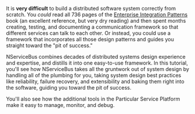 It is **very difficult** to build a distributed software system correctly from scratch. You _could_ read all 736 pages of the [Enterprise Integration Patterns](https://www.enterpriseintegrationpatterns.com/) book (an excellent reference, but very dry reading) and then spent months creating, testing, and documenting a communication framework so that different services can talk to each other. Or instead, you could use a framework that incorporates all those design patterns and guides you straight toward the "pit of success."

NServiceBus combines decades of distributed systems design experience and expertise, and distills it into one easy-to-use framework. In this tutorial, you'll see how NServiceBus takes all the gruntwork out of system design by handling all of the plumbing for you, taking system design best practices like reliability, failure recovery, and extensibility and baking them right into the software, guiding you toward the pit of success.

You'll also see how the additional tools in the Particular Service Platform make it easy to manage, monitor, and debug.
